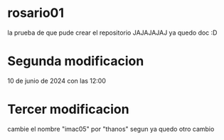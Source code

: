 # rosario01

la prueba de que pude crear el repositorio JAJAJAJAJ
ya quedo doc :D


# Segunda modificacion 
10 de junio de 2024 con las 12:00


# Tercer modificacion
cambie el nombre "imac05" por "thanos"
segun ya quedo
otro cambio